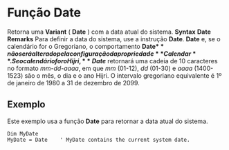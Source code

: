 
# Função Date



Retorna uma  **Variant** ( **Date** ) com a data atual do sistema.
 **Syntax**
 **Date**
 **Remarks**
Para definir a data do sistema, use a instrução  **Date**.
 **Date** e, se o calendário for o Gregoriano, o comportamento **Date$** não será alterado pela configuração da propriedade **Calendar**. Se o calendário for o Hijri, **Date$** retornará uma cadeia de 10 caracteres no formato _mm-dd-aaaa_, em que _mm_ (01-12), _dd_ (01-30) e _aaaa_ (1400-1523) são o mês, o dia e o ano Hijri. O intervalo gregoriano equivalente é 1º de janeiro de 1980 a 31 de dezembro de 2099.

## Exemplo

Este exemplo usa a função  **Date** para retornar a data atual do sistema.


```
Dim MyDate
MyDate = Date    ' MyDate contains the current system date.


```

